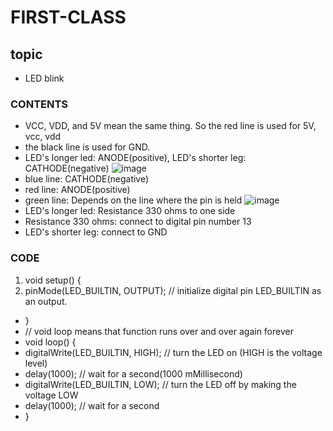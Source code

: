 # FIRST-CLASS

## topic
- LED blink
### CONTENTS
- VCC, VDD, and 5V mean the same thing. So the red line is used for 5V, vcc, vdd
- the black line is used for GND.
- LED's longer led: ANODE(positive), LED's shorter leg: CATHODE(negative)
![image](https://user-images.githubusercontent.com/102523600/173241461-b521b81c-461b-446f-a09d-ccd35dd4d0b4.png)
- blue line: CATHODE(negative)
- red line: ANODE(positive)
- green line: Depends on the line where the pin is held
![image](https://user-images.githubusercontent.com/102523600/173241719-9aad257a-0d9b-4c8d-aa08-a6cc272b2d37.png)
- LED's longer led: Resistance 330 ohms to one side
- Resistance 330 ohms: connect to digital pin number 13
- LED's shorter leg: connect to GND
### CODE
1. void setup() {
2. pinMode(LED_BUILTIN, OUTPUT); // initialize digital pin LED_BUILTIN as an output.
- }
- // void loop means that function runs over and over again forever
- void loop() {
- digitalWrite(LED_BUILTIN, HIGH);  // turn the LED on (HIGH is the voltage level)
- delay(1000);                       // wait for a second(1000 mMillisecond)
- digitalWrite(LED_BUILTIN, LOW);   // turn the LED off by making the voltage LOW
- delay(1000);                       // wait for a second
- }
